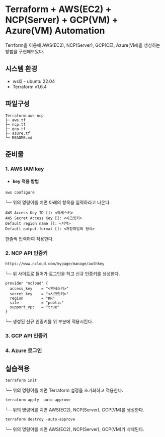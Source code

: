# Terraform + AWS(EC2) + NCP(Server) + GCP(VM) + Azure(VM) Automation
Terrform을 이용해 AWS(EC2), NCP(Server), GCP(CE), Azure(VM)을 생성하는 방법을 구현해보았다.
                         
   
## 시스템 환경


- wsl2 - ubuntu 22.04
- Terraform v1.6.4
## 파일구성
```
Terraform-aws-ncp  
├─ aws.tf
├─ ncp.tf
├─ gcp.tf
├─ azure.tf
└─ README.md
```
## 준비물

 ### 1. AWS IAM key    

* #### key 적용 방법 <br>
```
aws configure
```
└─ 위의 명령어를 치면 아래의 항목을 입력하라고 나온다.
```
AWS Access Key ID []: <엑세스키>
AWS Secret Access Key []: <시크릿키>
Default region name []: <지역>
Default output format []: <저장파일의 형식>
```

한줄씩 입력하여 적용한다.



 ### 2. NCP API 인증키
 ```
 https://www.ncloud.com/mypage/manage/authkey
```
└─ 위 사이트로 들어가 로그인을 하고 신규 인증키를 생성한다.

```
provider "ncloud" {
  access_key    = "<엑세스키>"
  secret_key    = "<시크릿키>"
  region        = "KR"
  site          = "public"
  support_vpc   = "true"
}
```
└─ 생성된 신규 인증키를 위 부분에 적용시킨다.
 ### 3. GCP API 인증키
### 4. Azure 로그인

## 실습적용
```
terraform init
```
└─ 위의 명령어를 치면 Terraform 설정을 초기화하고 적용한다.
```
terraform apply -auto-approve
```
└─ 위의 명령어를 치면 AWS(EC2), NCP(Server), GCP(VM)를 생성한다.
```
terraform destroy -auto-approve
```
└─ 위의 명령어를 치면 AWS(EC2), NCP(Server), GCP(VM)가 삭제된다.

